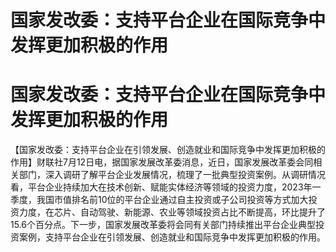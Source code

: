# 国家发改委：支持平台企业在国际竞争中发挥更加积极的作用

# 国家发改委：支持平台企业在国际竞争中发挥更加积极的作用

【国家发改委：支持平台企业在引领发展、创造就业和国际竞争中发挥更加积极的作用】财联社7月12日电，据国家发展改革委消息，近日，国家发展改革委会同相关部门，深入调研了解平台企业发展情况，梳理了一批典型投资案例。从调研情况看，平台企业持续加大在技术创新、赋能实体经济等领域的投资力度，2023年一季度，我国市值排名前10位的平台企业通过自主投资或子公司投资等方式加大投资力度，在芯片、自动驾驶、新能源、农业等领域投资占比不断提高，环比提升了15.6个百分点。下一步，国家发展改革委将会同有关部门持续推出平台企业典型投资案例，支持平台企业在引领发展、创造就业和国际竞争中发挥更加积极的作用。

